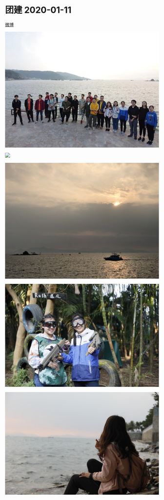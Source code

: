 # 团建 2020-01-11

<a href = "https://m.weibo.cn/status/4459648050170696?" target = "_blank">微博</a>


![](合影.JPG)

![](航拍.JPG)

![](团建2020-01-11-1.JPG)

![](团建2020-01-11-2.JPG)

![](团建2020-01-11-3.JPG)